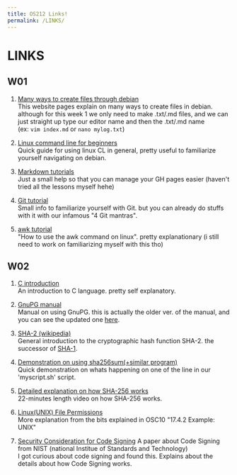 ```yaml
---
title: OS212 Links!
permalink: /LINKS/
---
```


# LINKS
## W01
1. [Many ways to create files through debian](https://vitux.com/quickly-create-a-text-file-through-the-debian-terminal/)<br>
This website pages explain on many ways to create files in debian.<br> although for this week 1 we only need to make .txt/.md files, and we can just straight up type our editor name and then the .txt/.md name <br>(ex: `vim index.md` or `nano mylog.txt`)

2. [Linux command line for beginners](https://ubuntu.com/tutorials/command-line-for-beginners#1-overview)<br>
Quick guide for using linux CL in general, pretty useful to familiarize yourself navigating on debian.

3. [Markdown tutorials](https://www.markdowntutorial.com/)<br>
Just a small help so that you can manage your GH pages easier (haven't tried all the lessons myself hehe)

4. [Git tutorial](https://www.w3schools.com/git/default.asp)<br>
Small info to familiarize yourself with Git. but you can already do stuffs with it with our infamous "4 Git mantras".

5. [awk tutorial](https://www.howtogeek.com/562941/how-to-use-the-awk-command-on-linux/)<br>
"How to use the awk command on linux". pretty explanationary (i still need to work on familiarizing myself with this tho)

## W02
1. [C introduction](https://www.geeksforgeeks.org/c-language-set-1-introduction/)<br>
An introduction to C language. pretty self explanatory.<br>

2. [GnuPG manual](https://www.gnupg.org/gph/en/manual/book1.html)<br>
Manual on using GnuPG. this is actually the older ver. of the manual, and you can see the updated one [here](https://www.gnupg.org/documentation/manuals/gnupg/). <br>

3. [SHA-2 (wikipedia)](https://en.wikipedia.org/wiki/SHA-2)<br>
General introduction to the cryptographic hash function SHA-2. the successor of [SHA-1](https://en.wikipedia.org/wiki/SHA-1).<br>

4. [Demonstration on using sha256sum(+similar program)](https://www.youtube.com/watch?v=t3uhBcN-dBQ)<br>
Quick demonstration on whats happening on one of the line in  our 'myscript.sh' script.<br>

5. [Detailed explanation on how SHA-256 works](https://www.youtube.com/watch?v=f9EbD6iY9zI)<br>
22-minutes length video on how SHA-256 works.

6. [Linux(UNIX) File Permissions](https://www.liquidweb.com/kb/how-do-i-set-up-setuid-setgid-and-sticky-bits-on-linux/)<br>
More explanation from the bits explained in OSC10 "17.4.2 Example: UNIX"<br>

7. [Security Consideration for Code Signing](https://csrc.nist.gov/CSRC/media/Publications/white-paper/2018/01/26/security-considerations-for-code-signing/final/documents/security-considerations-for-code-signing.pdf)
A paper about Code Signing from NIST (national Institue of Standards and Technology)<br>
I got curious about code signing and found this. Explains about the details about how Code Signing works.<br>

